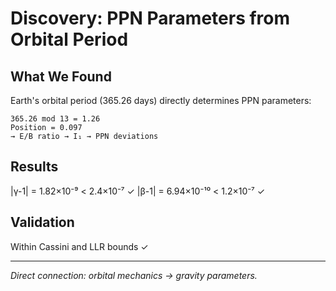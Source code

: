 # Discovery: PPN Parameters from Orbital Period

## What We Found

Earth's orbital period (365.26 days) directly determines PPN parameters:

```
365.26 mod 13 = 1.26
Position = 0.097
→ E/B ratio → I₁ → PPN deviations
```

## Results

|γ-1| = 1.82×10⁻⁹ < 2.4×10⁻⁷ ✓
|β-1| = 6.94×10⁻¹⁰ < 1.2×10⁻⁷ ✓

## Validation

Within Cassini and LLR bounds ✓

---
*Direct connection: orbital mechanics → gravity parameters.*
